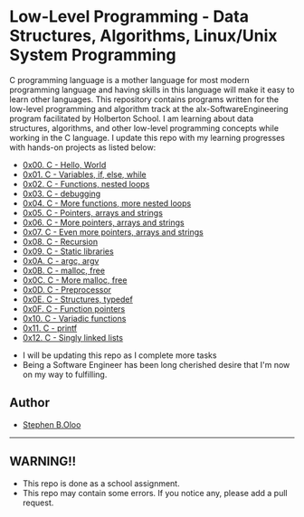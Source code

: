# Low-Level Programming - Data Structures, Algorithms, Linux/Unix System Programming

C programming language is a mother language for most modern programming language and having skills in this language will make it easy to learn other languages.
This repository contains programs written for the low-level programming and algorithm track at the alx-SoftwareEngineering program facilitated by Holberton School. I am learning about data
structures, algorithms, and other low-level programming concepts while working in the C language. I update this repo with my learning progresses with hands-on projects as listed below:


* [0x00. C - Hello, World](./0x00-hello_world)
* [0x01. C - Variables, if, else, while](./0x01-variables_if_else_while)
* [0x02. C - Functions, nested loops](./0x02-functions_nested_loops)
* [0x03. C - debugging](./0x03-debugging)
* [0x04. C - More functions, more nested loops](./0x04-more_functions_nested_loops)
* [0x05. C - Pointers, arrays and strings](./0x05-pointers_arrays_strings)
* [0x06. C - More pointers, arrays and strings](./0x06-pointers_arrays_strings)
* [0x07. C - Even more pointers, arrays and strings](./0x07-pointers_arrays_strings)
* [0x08. C - Recursion](./0x08-recursion)
* [0x09. C - Static libraries](./0x09-static_libraries)
* [0x0A. C - argc, argv](./0x0A-argc_argv)
* [0x0B. C - malloc, free](./0x0B-malloc_free)
* [0x0C. C - More malloc, free](./0x0C-more_malloc_free)
* [0x0D. C - Preprocessor](./0x0D-preprocessor)
* [0x0E. C - Structures, typedef](./0x0E-structures_typedef)
* [0x0F. C - Function pointers](./0x0F-function_pointers)
* [0x10. C - Variadic functions](./0x10-variadic_functions)
* [0x11. C - printf](https://github.com/Faitholo/printf)
* [0x12. C - Singly linked lists](./0x12-singly_linked_lists)


- I will be updating this repo as I complete more tasks
- Being a Software Engineer has been long cherished desire that I'm now on my way to fulfilling.

## Author 
+ [Stephen B.Oloo](twitter.com/Stevenob12)

---

## WARNING!!
- This repo is done as a school assignment.
- This repo may contain some errors. If you notice any, please add a pull request.
